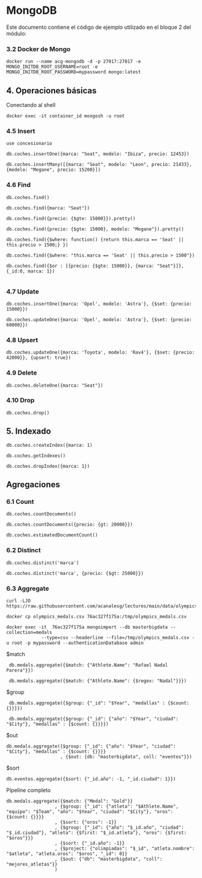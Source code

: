 # MongoDB


Este documento contiene el código de ejemplo utilizado en el bloque 2 del módulo:


### 3.2 Docker de Mongo
```
docker run --name acg-mongodb -d -p 27017:27017 -e MONGO_INITDB_ROOT_USERNAME=root -e MONGO_INITDB_ROOT_PASSWORD=mypassword mongo:latest
```

## 4. Operaciones básicas

Conectando al shell

```
docker exec -it container_id mongosh -u root
```

### 4.5 Insert

```
use concesionario

db.coches.insertOne({marca: "Seat", modelo: "Ibiza", precio: 12453})

db.coches.insertMany([{marca: "Seat", modelo: "Leon", precio: 21433}, {modelo: "Megane", precio: 15200}])
```

### 4.6 Find

```
db.coches.find()

db.coches.find({marca: "Seat"})

db.coches.find({precio: {$gte: 15000}}).pretty()
 
db.coches.find({precio: {$gte: 15000}, modelo: "Megane"}).pretty()
 
db.coches.find({$where: function() {return this.marca == 'Seat' || this.precio > 1500;} })
 
db.coches.find({$where: "this.marca == 'Seat' || this.precio > 1500"})
  
db.coches.find({$or : [{precio: {$gte: 15000}}, {marca: "Seat"}]}, {_id:0, marca: 1})
 
```

### 4.7 Update

```
db.coches.insertOne({marca: 'Opel', modelo: 'Astra'}, {$set: {precio: 15000}})

db.coches.updateOne({marca: 'Opel', modelo: 'Astra'}, {$set: {precio: 60000}})
```

### 4.8 Upsert

```
db.coches.updateOne({marca: 'Toyota', modelo: 'Rav4'}, {$set: {precio: 42000}}, {upsert: true})
```

### 4.9 Delete

```
db.coches.deleteOne({marca: "Seat"})
```

### 4.10 Drop
```
db.coches.drop()
```

## 5. Indexado


```
db.coches.createIndex({marca: 1)

db.coches.getIndexes()

db.coches.dropIndex({marca: 1})
```

## Agregaciones

### 6.1 Count

```
db.coches.countDocuments()

db.coches.countDocuments({precio: {gt: 20000}})

db.coches.estimatedDocumentCount()

```

### 6.2 Distinct

```
db.coches.distinct('marca')

db.coches.distinct('marca', {precio: {$gt: 25000}})
```

### 6.3 Aggregate

```
curl -LJO https://raw.githubusercontent.com/acanalesg/lectures/main/data/olympics_medals.csv

docker cp olympics_medals.csv 76ac327f175a:/tmp/olympics_medals.csv

docker exec -it  76ac327f175a mongoimport --db masterbigdata --collection=medals 
             --type=csv --headerline --file=/tmp/olympics_medals.csv -u root -p mypassword --authenticationDatabase admin
```

$match

```
 db.medals.aggregate({$match: {"Athlete.Name": "Rafael Nadal Parera"}})
 
 db.medals.aggregate({$match: {"Athlete.Name": {$regex: "Nadal"}}})
```

$group
```
 db.medals.aggregate({$group: {"_id": "$Year", "medallas" : {$count: {}}}})
 
 db.medals.aggregate({$group: {"_id": {"año": "$Year", "ciudad": "$City"}, "medallas" : {$count: {}}}})
```

$out

```
db.medals.aggregate({$group: {"_id": {"año": "$Year", "ciudad": "$City"}, "medallas" : {$count: {}}}}
                    , {$out: {db: "masterbigdata", coll: "eventos"}})

```

$sort
```
db.eventos.aggregate({$sort: {"_id.año": -1, "_id.ciudad": 1}})
```

Pipeline completo
```
db.medals.aggregate({$match: {"Medal": "Gold"}}
                  , {$group: {"_id": {"atleta": "$Athlete.Name", "equipo": "$Team", "año": "$Year", "ciudad": "$City"}, "oros": {$count: {}}}}
                  , {$sort: {"oros": -1}}
                  , {$group: {"_id": {"año": "$_id.año", "ciudad": "$_id.ciudad"}, "atleta": {$first: "$_id.atleta"}, "oros": {$first: "$oros"}}}
                  , {$sort: {"_id.año": -1}}
                  , {$project: {"olimpiadas": "$_id", "atleta.nombre": "$atleta", "atleta.oros": "$oros", "_id": 0}}
                  , {$out: {"db": "masterbigdata", "coll": "mejores_atletas"}}
                  )
```
